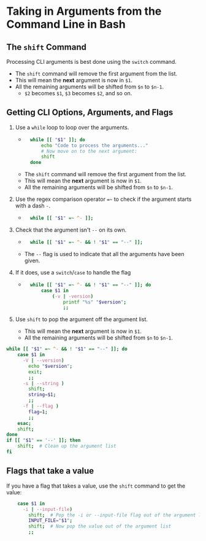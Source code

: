 
# Taking in Arguments from the Command Line in Bash  

## The `shift` Command  

Processing CLI arguments is best done using the `switch` command.  
* The `shift` command will remove the first argument from the list.  
* This will mean the **next** argument is now in `$1`.  
* All the remaining arguments will be shifted from `$n` to `$n-1`.  
    * `$2` becomes `$1`, `$3` becomes `$2`, and so on.  

## Getting CLI Options, Arguments, and Flags  
1. Use a `while` loop to loop over the arguments.  
    * ```bash  
        while [[ "$1" ]]; do  
            echo "Code to process the arguments..."  
            # Now move on to the next argument:  
            shift 
        done  
    * The `shift` command will remove the first argument from the list.  
    * This will mean the **next** argument is now in `$1`.  
    * All the remaining arguments will be shifted from `$n` to `$n-1`.  


2. Use the regex comparison operator `=~` to check if the argument starts with a dash `-`.  
    * ```bash  
        while [[ "$1" =~ ^- ]];  

3. Check that the argument isn't `--` on its own.  
    * ```bash  
        while [[ "$1" =~ ^- && ! "$1" == "--" ]];  
    * The `--` flag is used to indicate that all the arguments have been given.

4. If it does, use a `switch`/`case` to handle the flag  
    * ```bash  
        while [[ "$1" =~ ^- && ! "$1" == "--" ]]; do  
            case $1 in  
                (-v | -version)  
                    printf "%s" "$version";  
                    ;;  

5. Use `shift` to pop the argument off the argument list.  
    * This will mean the **next** argument is now in `$1`.  
    * All the remaining arguments will be shifted from `$n` to `$n-1`.  


```bash  
while [[ "$1" =~ ^- && ! "$1" == "--" ]]; do 
    case $1 in  
      -V | --version)  
        echo "$version";  
        exit;  
        ;;  
      -s | --string )  
        shift; 
        string=$1;  
        ;;  
      -f | --flag )  
        flag=1;  
        ;;  
    esac;  
    shift;  
done  
if [[ "$1" == '--' ]]; then  
    shift;  # Clean up the argument list 
fi  
```


## Flags that take a value  
If you have a flag that takes a value, use the `shift` command to get the value:  
```bash  
    case $1 in  
      -i | --input-file)  
        shift;  # Pop the -i or --input-file flag out of the argument list  
        INPUT_FILE="$1";  
        shift;  # Now pop the value out of the argument list  
        ;;  
```





